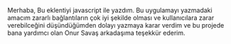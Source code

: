 Merhaba, Bu eklentiyi javascript ile yazdım. Bu uygulamayı yazmadaki amacım zararlı bağlantıların çok iyi şekilde olması ve kullanıcılara zarar verebilceğini düşündüğümden dolayı yazmaya karar verdim ve bu projede bana yardımcı olan Onur Savaş arkadaşıma teşekkür ederim.